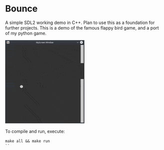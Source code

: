 # Bounce
A simple SDL2 working demo in C++. Plan to use this as a foundation for further projects. This is a demo of the famous flappy bird game, and a port of my python game.

![](https://github.com/adityapande-1995/CPP_Projects/blob/master/bounce/bounce.gif)

To compile and run, execute:
```
make all && make run
``
